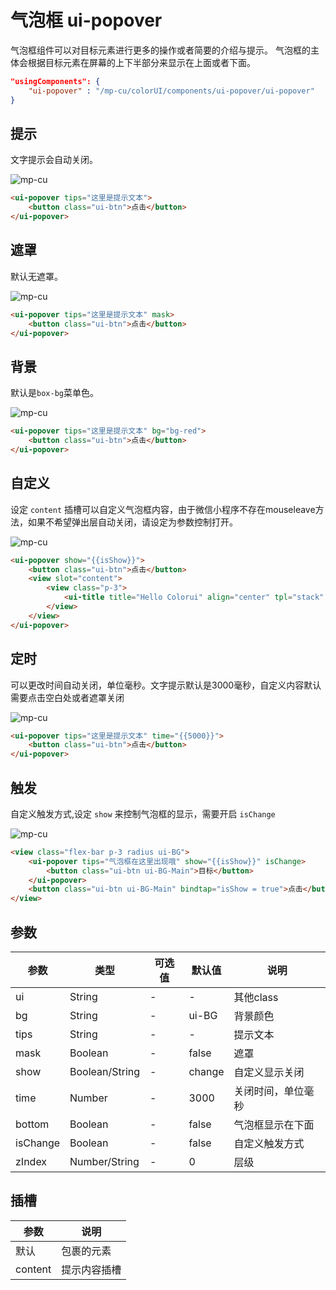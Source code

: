 <div class="mp-cu-doc-theme-content">

# 气泡框 ui-popover

气泡框组件可以对目标元素进行更多的操作或者简要的介绍与提示。 气泡框的主体会根据目标元素在屏幕的上下半部分来显示在上面或者下面。

```json
"usingComponents": {
    "ui-popover" : "/mp-cu/colorUI/components/ui-popover/ui-popover"
}
```

## 提示

文字提示会自动关闭。

![mp-cu](https://colorui-assest.vercel.app/mp-cu-doc/popover/popover-1.png)

```html
<ui-popover tips="这里是提示文本">
    <button class="ui-btn">点击</button>
</ui-popover>
```

## 遮罩

默认无遮罩。

![mp-cu](https://colorui-assest.vercel.app/mp-cu-doc/popover/popover-2.png)

```html
<ui-popover tips="这里是提示文本" mask>
    <button class="ui-btn">点击</button>
</ui-popover>
```

## 背景

默认是`box-bg`菜单色。

![mp-cu](https://colorui-assest.vercel.app/mp-cu-doc/popover/popover-3.png)

```html
<ui-popover tips="这里是提示文本" bg="bg-red">
    <button class="ui-btn">点击</button>
</ui-popover>
```

## 自定义

设定 `content` 插槽可以自定义气泡框内容，由于微信小程序不存在mouseleave方法，如果不希望弹出层自动关闭，请设定为参数控制打开。

![mp-cu](https://colorui-assest.vercel.app/mp-cu-doc/popover/popover-4.png)

```html
<ui-popover show="{{isShow}}">
    <button class="ui-btn">点击</button>
    <view slot="content">
        <view class="p-3">
            <ui-title title="Hello Colorui" align="center" tpl="stack" hasLine/>
        </view>
    </view>
</ui-popover>
```

## 定时

可以更改时间自动关闭，单位毫秒。文字提示默认是3000毫秒，自定义内容默认需要点击空白处或者遮罩关闭

![mp-cu](https://colorui-assest.vercel.app/mp-cu-doc/popover/popover-1.png)

```html
<ui-popover tips="这里是提示文本" time="{{5000}}">
    <button class="ui-btn">点击</button>
</ui-popover>
```

## 触发

自定义触发方式,设定 `show` 来控制气泡框的显示，需要开启 `isChange`

![mp-cu](https://colorui-assest.vercel.app/mp-cu-doc/popover/popover-5.png)

```html
<view class="flex-bar p-3 radius ui-BG">
    <ui-popover tips="气泡框在这里出现哦" show="{{isShow}}" isChange>
        <button class="ui-btn ui-BG-Main">目标</button>
    </ui-popover>
    <button class="ui-btn ui-BG-Main" bindtap="isShow = true">点击</button>
</view>
```

## 参数

|  参数  |  类型  |  可选值  |  默认值  |       说明       |
|----------|----------|----------|----------|----------|
| ui | String | - | - | 其他class |
| bg | String | - | ui-BG | 背景颜色 |
| tips | String | - | - | 提示文本 |
| mask | Boolean | - | false | 遮罩 |
| show | Boolean/String | - | change | 自定义显示关闭 |
| time | Number | - | 3000 | 关闭时间，单位毫秒 |
| bottom | Boolean | - | false | 气泡框显示在下面 |
| isChange | Boolean | - | false | 自定义触发方式 |
| zIndex | Number/String | - | 0 | 层级 |


## 插槽

|  参数  |       说明       |
|----------|----------|
| 默认 | 包裹的元素 |
| content | 提示内容插槽 |

</div>